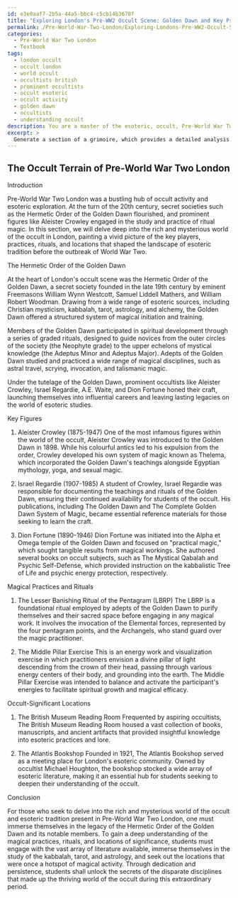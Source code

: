 ```yaml
---
id: e3e0aaf7-2b5a-44a5-bbc4-c5cb14b3678f
title: "Exploring London's Pre-WW2 Occult Scene: Golden Dawn and Key Practices"
permalink: /Pre-World-War-Two-London/Exploring-Londons-Pre-WW2-Occult-Scene-Golden-Dawn-and-Key-Practices/
categories:
  - Pre-World War Two London
  - Textbook
tags:
  - london occult
  - occult london
  - world occult
  - occultists british
  - prominent occultists
  - occult esoteric
  - occult activity
  - golden dawn
  - occultists
  - understanding occult
description: You are a master of the esoteric, occult, Pre-World War Two London and education, you have written many textbooks on the subject in ways that provide students with rich and deep understanding of the subject. You are being asked to write textbook-like sections on a topic and you do it with full context, explainability, and reliability in accuracy to the true facts of the topic at hand, in a textbook style that a student would easily be able to learn from, in a rich, engaging, and contextual way. Always include relevant context (such as formulas and history), related concepts, and in a way that someone can gain deep insights from.
excerpt: > 
  Generate a section of a grimoire, which provides a detailed analysis and explanation of the occult practices and key esoteric figures active in Pre-World War Two London. Include insights into the secret societies, such as the Hermetic Order of the Golden Dawn and its members, along with notable magical practices, rituals, and locations deemed significant during this time period. Provide guidance for students seeking a deep understanding and mastery of the occult and esoteric tradition present in London before the outbreak of World War Two.
---
```


## The Occult Terrain of Pre-World War Two London

Introduction

Pre-World War Two London was a bustling hub of occult activity and esoteric exploration. At the turn of the 20th century, secret societies such as the Hermetic Order of the Golden Dawn flourished, and prominent figures like Aleister Crowley engaged in the study and practice of ritual magic. In this section, we will delve deep into the rich and mysterious world of the occult in London, painting a vivid picture of the key players, practices, rituals, and locations that shaped the landscape of esoteric tradition before the outbreak of World War Two.

The Hermetic Order of the Golden Dawn

At the heart of London's occult scene was the Hermetic Order of the Golden Dawn, a secret society founded in the late 19th century by eminent Freemasons William Wynn Westcott, Samuel Liddell Mathers, and William Robert Woodman. Drawing from a wide range of esoteric sources, including Christian mysticism, kabbalah, tarot, astrology, and alchemy, the Golden Dawn offered a structured system of magical initiation and training.

Members of the Golden Dawn participated in spiritual development through a series of graded rituals, designed to guide novices from the outer circles of the society (the Neophyte grade) to the upper echelons of mystical knowledge (the Adeptus Minor and Adeptus Major). Adepts of the Golden Dawn studied and practiced a wide range of magical disciplines, such as astral travel, scrying, invocation, and talismanic magic.

Under the tutelage of the Golden Dawn, prominent occultists like Aleister Crowley, Israel Regardie, A.E. Waite, and Dion Fortune honed their craft, launching themselves into influential careers and leaving lasting legacies on the world of esoteric studies.

Key Figures

1. Aleister Crowley (1875-1947)
One of the most infamous figures within the world of the occult, Aleister Crowley was introduced to the Golden Dawn in 1898. While his colourful antics led to his expulsion from the order, Crowley developed his own system of magic known as Thelema, which incorporated the Golden Dawn's teachings alongside Egyptian mythology, yoga, and sexual magic.

2. Israel Regardie (1907-1985)
A student of Crowley, Israel Regardie was responsible for documenting the teachings and rituals of the Golden Dawn, ensuring their continued availability for students of the occult. His publications, including The Golden Dawn and The Complete Golden Dawn System of Magic, became essential reference materials for those seeking to learn the craft.

3. Dion Fortune (1890-1946)
Dion Fortune was initiated into the Alpha et Omega temple of the Golden Dawn and focused on "practical magic," which sought tangible results from magical workings. She authored several books on occult subjects, such as The Mystical Qabalah and Psychic Self-Defense, which provided instruction on the kabbalistic Tree of Life and psychic energy protection, respectively.

Magical Practices and Rituals

1. The Lesser Banishing Ritual of the Pentagram (LBRP)
The LBRP is a foundational ritual employed by adepts of the Golden Dawn to purify themselves and their sacred space before engaging in any magical work. It involves the invocation of the Elemental forces, represented by the four pentagram points, and the Archangels, who stand guard over the magic practitioner.

2. The Middle Pillar Exercise
This is an energy work and visualization exercise in which practitioners envision a divine pillar of light descending from the crown of their head, passing through various energy centers of their body, and grounding into the earth. The Middle Pillar Exercise was intended to balance and activate the participant's energies to facilitate spiritual growth and magical efficacy.

Occult-Significant Locations

1. The British Museum Reading Room
Frequented by aspiring occultists, The British Museum Reading Room housed a vast collection of books, manuscripts, and ancient artifacts that provided insightful knowledge into esoteric practices and lore.

2. The Atlantis Bookshop
Founded in 1921, The Atlantis Bookshop served as a meeting place for London's esoteric community. Owned by occultist Michael Houghton, the bookshop stocked a wide array of esoteric literature, making it an essential hub for students seeking to deepen their understanding of the occult.

Conclusion

For those who seek to delve into the rich and mysterious world of the occult and esoteric tradition present in Pre-World War Two London, one must immerse themselves in the legacy of the Hermetic Order of the Golden Dawn and its notable members. To gain a deep understanding of the magical practices, rituals, and locations of significance, students must engage with the vast array of literature available, immerse themselves in the study of the kabbalah, tarot, and astrology, and seek out the locations that were once a hotspot of magical activity. Through dedication and persistence, students shall unlock the secrets of the disparate disciplines that made up the thriving world of the occult during this extraordinary period.
